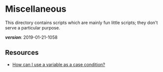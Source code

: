 # Miscellaneous

This directory contains scripts which are mainly fun little scripts;
they don't serve a particular purpose.

___version___: 2019-01-21-1058

## Resources

- [How can I use a variable as a case condition?](https://unix.stackexchange.com/q/234264/160000)
